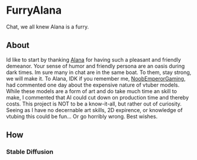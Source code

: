 # FurryAlana
Chat, we all knew Alana is a furry.

## About
Id like to start by thanking [Alana](https://www.twitch.tv/smugalana) for having such a pleasant and friendly demeanor. 
Your sense of humor and friendly persona are an oasis during dark times. Im sure many in chat are in the same boat. To them, stay strong, we will make it.
To Alana, IDK if you remember me, [NoobEmperorGaming](https://www.twitch.tv/noobemperorgaming), had commented one day about the expensive nature of vtuber models.
While these models are a form of art and do take much time an skill to make, I commented that AI could cut down on production time and thereby costs.
This project is NOT to be a know-it-all, but rather out of curiosity. Seeing as I have no decernable art skills, 2D expirence, or knowledge of vtubing this could be fun... 
Or go horribly wrong. Best wishes.

## How

### Stable Diffusion

